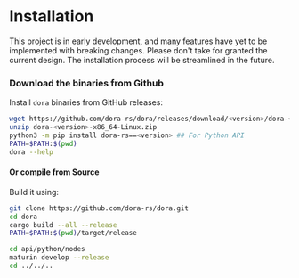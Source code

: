 # Installation

This project is in early development, and many features have yet to be implemented with breaking changes. Please don't take for granted the current design. The installation process will be streamlined in the future.

### Download the binaries from Github


Install `dora` binaries from GitHub releases:

```bash
wget https://github.com/dora-rs/dora/releases/download/<version>/dora-<version>-x86_64-Linux.zip
unzip dora-<version>-x86_64-Linux.zip
python3 -m pip install dora-rs==<version> ## For Python API
PATH=$PATH:$(pwd)
dora --help
```

#### Or compile from Source

Build it using:
```bash
git clone https://github.com/dora-rs/dora.git
cd dora
cargo build --all --release
PATH=$PATH:$(pwd)/target/release

cd api/python/nodes
maturin develop --release
cd ../../..
```
